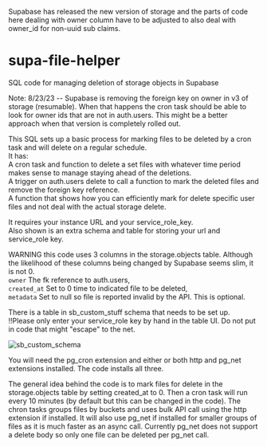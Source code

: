 Supabase has released the new version of storage and the parts of code here dealing with owner column have to be adjusted to also deal with owner_id for non-uuid sub claims.


# supa-file-helper
SQL code for managing deletion of storage objects in Supabase

Note: 8/23/23 -- Supabase is removing the foreign key on owner in v3 of storage (resumable).  When that happens the cron task should be able to look for owner ids that are not in auth.users.  This might be a better approach when that version is completely rolled out.

This SQL sets up a basic process for marking files to be deleted by a cron task and will delete on a regular schedule.  
   It has:  
   A cron task and function to delete a set files with whatever time period makes sense to manage staying ahead of the deletions.  
   A trigger on auth.users delete to call a function to mark the deleted files and remove the foreign key reference.  
   A function that shows how you can efficiently mark for delete specific user files and not deal with the actual storage delete.  

   It requires your instance URL and your service_role_key.  
   Also shown is an extra schema and table for storing your url and service_role key.  

WARNING this code uses 3 columns in the storage.objects table.  Although the likelihood of these columns being changed by Supabase seems slim, it is not 0.  
  `owner` The fk reference to auth.users,   
  `created_at` Set to 0 time to indicated file to be deleted,  
  `metadata` Set to null so file is reported invalid by the API.  This is optional.  

There is a table in sb_custom_stuff schema that needs to be set up.  
  !!Please only enter your service_role key by hand in the table UI.  Do not put in code that might "escape" to the net.

![sb_custom_schema](https://user-images.githubusercontent.com/54564956/228620077-1caee708-717f-4bdc-b3fd-872b679baed1.JPG)

You will need the pg_cron extension and either or both http and pg_net extensions installed.  The code installs all three.


The general idea behind the code is to mark files for delete in the storage.objects table by setting created_at to 0.  Then a cron task will run every 10 minutes (by default but this can be changed in the code).  The chron tasks groups files by buckets and uses bulk API call using the http extension if installed. It will also use pg_net if installed for smaller groups of files as it is much faster as an async call.  Currently pg_net does not support a delete body so only one file can be deleted per pg_net call.   
